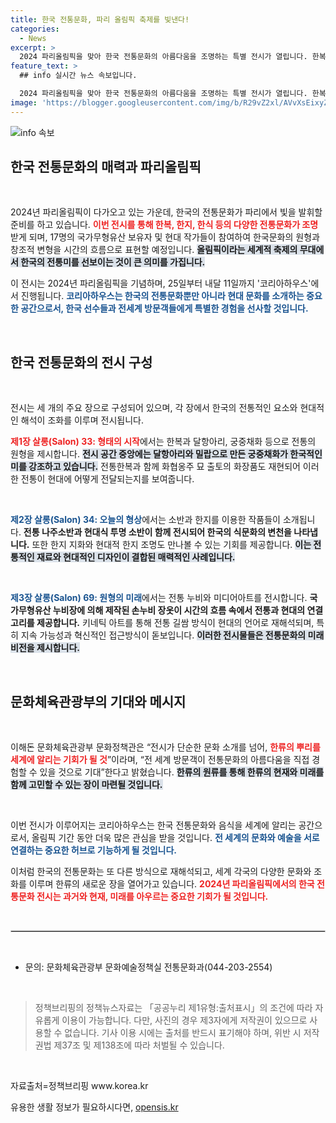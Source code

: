 ```yaml
---
title: 한국 전통문화, 파리 올림픽 축제를 빛낸다!
categories:
  - News
excerpt: >
  2024 파리올림픽을 맞아 한국 전통문화의 아름다움을 조명하는 특별 전시가 열립니다. 한복, 한지, 한식 등을 소재로 한 17개 팀의 창작물이 시간의 흐름을 담아내며, 한국 문화의 정체성과 현대적 변화를 동시에 관람할 수 있는 기회를 제공합니다.
feature_text: >
  ## info 실시간 뉴스 속보입니다.

  2024 파리올림픽을 맞아 한국 전통문화의 아름다움을 조명하는 특별 전시가 열립니다. 한복, 한지, 한식 등을 소재로 한 17개 팀의 창작물이 시간의 흐름을 담아내며, 한국 문화의 정체성과 현대적 변화를 동시에 관람할 수 있는 기회를 제공합니다.
image: 'https://blogger.googleusercontent.com/img/b/R29vZ2xl/AVvXsEixyZcFfHzMRdzZMjFBmAUKJYCLCGyLL1o632UiGVXcaFdKo_bkvkuCioo0uUKlGfBVcT3P84aROyZIXSBEx3Aw5nCQ3pTgDom1WDC4m8eifvWiAmWEEVb4x6G_l8C0QH225ldMjyaFvpxGEBGNO37VmDTDMHGhJPq73UglMfDca1-0aw/s1600/blogspot.png'
---
```


<p><img src="https://blogger.googleusercontent.com/img/b/R29vZ2xl/AVvXsEixyZcFfHzMRdzZMjFBmAUKJYCLCGyLL1o632UiGVXcaFdKo_bkvkuCioo0uUKlGfBVcT3P84aROyZIXSBEx3Aw5nCQ3pTgDom1WDC4m8eifvWiAmWEEVb4x6G_l8C0QH225ldMjyaFvpxGEBGNO37VmDTDMHGhJPq73UglMfDca1-0aw/s1600/blogspot.png" alt="info 속보" /></p>

<h2 data-ke-size="size26">한국 전통문화의 매력과 파리올림픽</h2>

<p data-ke-size="size16">&nbsp;</p>

<p>2024년 파리올림픽이 다가오고 있는 가운데, 한국의 전통문화가 파리에서 빛을 발휘할 준비를 하고 있습니다. <b><span style="color: #ee2323;">이번 전시를 통해 한복, 한지, 한식 등의 다양한 전통문화가 조명</span></b>받게 되며, 17명의 국가무형유산 보유자 및 현대 작가들이 참여하여 한국문화의 원형과 창조적 변형을 시간의 흐름으로 표현할 예정입니다. <b><span style="background-color: #21538527;">올림픽이라는 세계적 축제의 무대에서 한국의 전통미를 선보이는 것이 큰 의미를 가집니다.</span></b></p>

<p>이 전시는 2024년 파리올림픽을 기념하며, 25일부터 내달 11일까지 '코리아하우스'에서 진행됩니다. <b><span style="color: #1a5490;">코리아하우스는 한국의 전통문화뿐만 아니라 현대 문화를 소개하는 중요한 공간으로서, 한국 선수들과 전세계 방문객들에게 특별한 경험을 선사할 것입니다.</span></b></p>

<p data-ke-size="size16">&nbsp;</p>

<h2 data-ke-size="size26">한국 전통문화의 전시 구성</h2>

<p data-ke-size="size16">&nbsp;</p>

<p>전시는 세 개의 주요 장으로 구성되어 있으며, 각 장에서 한국의 전통적인 요소와 현대적인 해석이 조화를 이루며 전시됩니다.</p>

<p><b><span style="color: #ee2323;">제1장 살롱(Salon) 33: 형태의 시작</span></b>에서는 한복과 달항아리, 궁중채화 등으로 전통의 원형을 제시합니다. <b><span style="background-color: #21538527;">전시 공간 중앙에는 달항아리와 밀랍으로 만든 궁중채화가 한국적인 미를 강조하고 있습니다.</span></b> 전통한복과 함께 화협옹주 묘 출토의 화장품도 재현되어 이러한 전통이 현대에 어떻게 전달되는지를 보여줍니다.</p>

<p data-ke-size="size16">&nbsp;</p>

<p><b><span style="color: #1a5490;">제2장 살롱(Salon) 34: 오늘의 형상</span></b>에서는 소반과 한지를 이용한 작품들이 소개됩니다. <b><span style="ee2323;">전통 나주소반과 현대식 투명 소반이 함께 전시되어 한국의 식문화의 변천을 나타냅니다.</span></b> 또한 한지 지화와 현대적 한지 조명도 만나볼 수 있는 기회를 제공합니다. <b><span style="background-color: #21538527;">이는 전통적인 재료와 현대적인 디자인이 결합된 매력적인 사례입니다.</span></b></p>

<p data-ke-size="size16">&nbsp;</p>

<p><b><span style="color: #1a5490;">제3장 살롱(Salon) 69: 원형의 미래</span></b>에서는 전통 누비와 미디어아트를 전시합니다. <b><span style="ee2323;">국가무형유산 누비장에 의해 제작된 손누비 장옷이 시간의 흐름 속에서 전통과 현대의 연결고리를 제공합니다.</span></b> 키네틱 아트를 통해 전통 길쌈 방식이 현대의 언어로 재해석되며, 특히 지속 가능성과 혁신적인 접근방식이 돋보입니다. <b><span style="background-color: #21538527;">이러한 전시물들은 전통문화의 미래 비전을 제시합니다.</span></b></p>

<p data-ke-size="size16">&nbsp;</p>

<h2 data-ke-size="size26">문화체육관광부의 기대와 메시지</h2>

<p data-ke-size="size16">&nbsp;</p>

<p>이해돈 문화체육관광부 문화정책관은 “전시가 단순한 문화 소개를 넘어, <b><span style="color: #ee2323;">한류의 뿌리를 세계에 알리는 기회가 될 것</span></b>”이라며, “전 세계 방문객이 전통문화의 아름다움을 직접 경험할 수 있을 것으로 기대”한다고 밝혔습니다. <b><span style="background-color: #21538527;">한류의 원류를 통해 한류의 현재와 미래를 함께 고민할 수 있는 장이 마련될 것입니다.</span></b></p>

<p data-ke-size="size16">&nbsp;</p>

<p>이번 전시가 이루어지는 코리아하우스는 한국 전통문화와 음식을 세계에 알리는 공간으로서, 올림픽 기간 동안 더욱 많은 관심을 받을 것입니다. <b><span style="color: #1a5490;">전 세계의 문화와 예술을 서로 연결하는 중요한 허브로 기능하게 될 것입니다.</span></b> </p>

<p>이처럼 한국의 전통문화는 또 다른 방식으로 재해석되고, 세계 각국의 다양한 문화와 조화를 이루며 한류의 새로운 장을 열어가고 있습니다. <b><span style="color: #ee2323;">2024년 파리올림픽에서의 한국 전통문화 전시는 과거와 현재, 미래를 아우르는 중요한 기회가 될 것입니다.</span></b></p>

<p data-ke-size="size16">&nbsp;</p>

<hr style="border: 1px solid #ccc;"/>

<p data-ke-size="size16">&nbsp;</p>

<ul>
    <li>문의: 문화체육관광부 문화예술정책실 전통문화과(044-203-2554)</li>
</ul>

<p data-ke-size="size16">&nbsp;</p>

<blockquote>
    <p>정책브리핑의 정책뉴스자료는 「공공누리 제1유형:출처표시」의 조건에 따라 자유롭게 이용이 가능합니다. 다만, 사진의 경우 제3자에게 저작권이 있으므로 사용할 수 없습니다. 기사 이용 시에는 출처를 반드시 표기해야 하며, 위반 시 저작권법 제37조 및 제138조에 따라 처벌될 수 있습니다.</p>
</blockquote>

<p data-ke-size="size16">&nbsp;</p>

<p data-ke-size="size16">자료출처=정책브리핑 www.korea.kr</p>
유용한 생활 정보가 필요하시다면, <a href="https://opensis.kr" rel="dofollow">opensis.kr</a>



